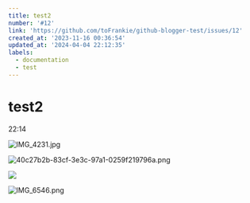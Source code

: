 ```yaml
---
title: test2
number: '#12'
link: 'https://github.com/toFrankie/github-blogger-test/issues/12'
created_at: '2023-11-16 00:36:54'
updated_at: '2024-04-04 22:12:35'
labels:
  - documentation
  - test
---
```

# test2

22:14

![IMG_4231.jpg](https://cdn.jsdelivr.net/gh/toFrankie/github-blogger-test/images/2023/10/1700066208357.jpg)

![40c27b2b-83cf-3e3c-97a1-0259f219796a.png](https://cdn.jsdelivr.net/gh/toFrankie/github-blogger-test@test/images/2023/10/1700067524210.png)


![](https://cdn.jsdelivr.net/gh/toFrankie/github-blogger-test@main/images/2023/10/1700067659254.jpg)


![IMG_6546.png](https://cdn.jsdelivr.net/gh/toFrankie/github-blogger-test@main/images/2023/12/1702801579002.png)
